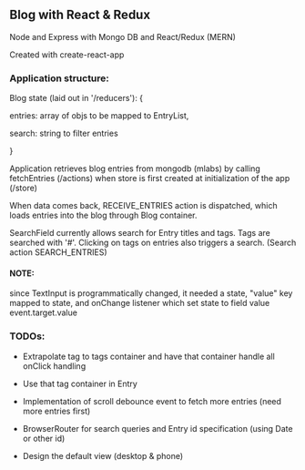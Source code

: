 ## Blog with React & Redux

Node and Express with Mongo DB and React/Redux (MERN)

Created with create-react-app

### Application structure:

Blog state (laid out in '/reducers'): {

  entries: array of objs to be mapped to EntryList,

  search: string to filter entries

}


Application retrieves blog entries from mongodb (mlabs) by calling fetchEntries (/actions) when store is first created at initialization of the app (/store)

When data comes back, RECEIVE_ENTRIES action is dispatched, which loads entries
into the blog through Blog container.


SearchField currently allows search for Entry titles and tags. Tags are searched
with '#<tag>'. Clicking on tags on entries also triggers a search. (Search action
SEARCH_ENTRIES)

#### NOTE:
since TextInput is programmatically changed, it needed a state, "value" key mapped
to state, and onChange listener which set state to field value event.target.value

### TODOs:
- Extrapolate tag to tags container and have that container handle all onClick handling

- Use that tag container in Entry

- Implementation of scroll debounce event to fetch more entries (need more entries first)

- BrowserRouter for search queries and Entry id specification (using Date or other id)

- Design the default view (desktop & phone)
